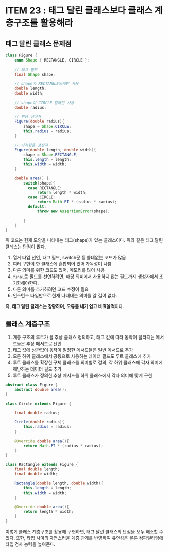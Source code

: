 # ITEM 23 : 태그 달린 클래스보다 클래스 계층구조를 활용해라

## 태그 달린 클래스 문제점

```java
class Figure {
    enum Shape { RECTANGLE, CIRCLE };
  
    // 태그 필드 
    final Shape shape;
  
    // shape가 RECTANGLE일때만 사용
    double length;
    double width;
  
    // shape이 CIRCLE 일때만 사용
    double radius;
  
    // 원용 생성자
    Figure(double radius){
        shape = Shape.CIRCLE;
        this.radius = radius;
    }
    
    // 사각형용 생성자
    Figure(double length, double width){
        shape = Shape.RECTANGLE;
        this.length = length;
        this.width = width;
    }
  
    double area() {
        switch(shape){
          case RECTANGLE:
              return length * width;
          case CIRCLE:
              return Math.PI * (radius * radius);
          default:
              throw new AssertionError(shape);

        }
    }
}
```

위 코드는 현재 모양을 나타내는 태그(shape)가 있는 클래스이다. 위와 같은 태그 달린 클레스는 단점이 많다.

1. 열거 타입 선언, 태그 필드, switch문 등 쓸데없는 코드가 많음
2. 여러 구현이 한 클래스에 혼합되어 있어 가독성이 나쁨
3. 다른 의미를 위한 코드도 있어, 메모리를 많이 사용
4. `final`로 필드를 선언하려면, 해당 의미에서 사용하지 않는 필드까지 생성자에서 초기화해야한다.
5. 다른 의미를 추가하려면 코드 수정이 필요
6. 인스턴스 타입만으로 현재 나태내는 의미를 알 길이 없다.

즉, **태그 달린 클래스는 장황하며, 오류를 내기 쉽고 비효율적**이다.

## 클래스 계층구조

1. 계층 구조의 루트가 될 추상 클래스 정의하고, 태그 값에 따라 동작이 달라지는 메서드들은 추상 메서드로 선언
2. 태그 값에 상관없이 동작이 일정한 메서드들은 일반 메서드로 추가
3. 모든 하위 클래스에서 공통으로 사용하는 데이터 필드도 루트 클래스에 추가
4. 루트 클래스를 확장한 구체 클래스를 의미별로 정의, 각 하위 클래스에 각자 의미에 해당하는 데이터 필드 추가
5. 루트 클래스가 정의한 추상 메서드를 하위 클래스에서 각자 의미에 맞게 구현

```java
abstract class Figure {
    abstract double area();
}
```

```java
class Circle extends Figure {

    final double radius;
    
    Circle(double radius){
        this.radius = radius;
    }
  
    @Override double area(){
        return Math.PI * (radius * radius);
    }
}
```

```java
class Ractangle extends Figure {
    final double length;
    final double width;
    
    Ractangle(double length, double width){
        this.length = length;
        this.width = width;
    }
  
    @Override double area(){
        return length * width;
    }
}
```

이렇게 클래스 계층구조를 활용해 구현하면, 태그 달린 클래스의 단점을 모두 해소할 수 있다. 또한, 타입 사이의 자연스러운 계층 관계를 반영하여 유연성은 물론 컴파일타임에 타입 검사 능력을 높여준다.